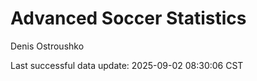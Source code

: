 # Advanced Soccer Statistics
Denis Ostroushko

<!-- gfm -->

Last successful data update: 2025-09-02 08:30:06 CST
